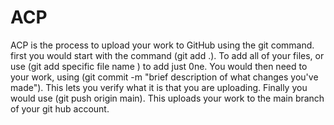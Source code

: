# ACP
  ACP is the process to upload your work to GitHub using the git command. first you would start with the command (git add .). To add all of your files, or use (git add specific file name ) to add just 0ne. You would then need to your work, using (git commit -m "brief description of what changes you've made"). This lets you verify what it is that you are uploading. Finally you would use (git push origin main). This uploads your work to the main branch of your git hub account.